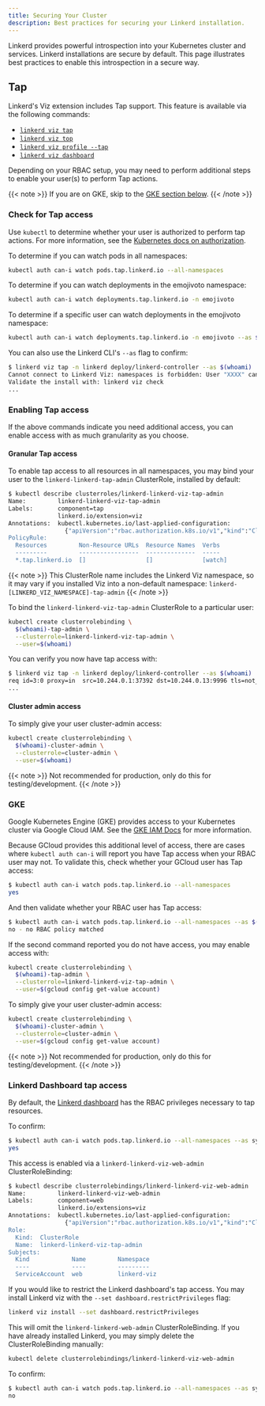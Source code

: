 ```yaml
---
title: Securing Your Cluster
description: Best practices for securing your Linkerd installation.
---
```


Linkerd provides powerful introspection into your Kubernetes cluster and
services. Linkerd installations are secure by default. This page illustrates
best practices to enable this introspection in a secure way.

## Tap

Linkerd's Viz extension includes Tap support. This feature is available via the
following commands:

- [`linkerd viz tap`](../reference/cli/viz/#tap)
- [`linkerd viz top`](../reference/cli/viz/#top)
- [`linkerd viz profile --tap`](../reference/cli/viz/#profile)
- [`linkerd viz dashboard`](../reference/cli/viz/#dashboard)

Depending on your RBAC setup, you may need to perform additional steps to enable
your user(s) to perform Tap actions.

{{< note >}}
If you are on GKE, skip to the [GKE section below](#gke).
{{< /note >}}

### Check for Tap access

Use `kubectl` to determine whether your user is authorized to perform tap
actions. For more information, see the
[Kubernetes docs on authorization](https://kubernetes.io/docs/reference/access-authn-authz/authorization/#checking-api-access).

To determine if you can watch pods in all namespaces:

```bash
kubectl auth can-i watch pods.tap.linkerd.io --all-namespaces
```

To determine if you can watch deployments in the emojivoto namespace:

```bash
kubectl auth can-i watch deployments.tap.linkerd.io -n emojivoto
```

To determine if a specific user can watch deployments in the emojivoto namespace:

```bash
kubectl auth can-i watch deployments.tap.linkerd.io -n emojivoto --as $(whoami)
```

You can also use the Linkerd CLI's `--as` flag to confirm:

```bash
$ linkerd viz tap -n linkerd deploy/linkerd-controller --as $(whoami)
Cannot connect to Linkerd Viz: namespaces is forbidden: User "XXXX" cannot list resource "namespaces" in API group "" at the cluster scope
Validate the install with: linkerd viz check
...
```

### Enabling Tap access

If the above commands indicate you need additional access, you can enable access
with as much granularity as you choose.

#### Granular Tap access

To enable tap access to all resources in all namespaces, you may bind your user
to the `linkerd-linkerd-tap-admin` ClusterRole, installed by default:

```bash
$ kubectl describe clusterroles/linkerd-linkerd-viz-tap-admin
Name:         linkerd-linkerd-viz-tap-admin
Labels:       component=tap
              linkerd.io/extension=viz
Annotations:  kubectl.kubernetes.io/last-applied-configuration:
                {"apiVersion":"rbac.authorization.k8s.io/v1","kind":"ClusterRole","metadata":{"annotations":{},"labels":{"component=tap...
PolicyRule:
  Resources         Non-Resource URLs  Resource Names  Verbs
  ---------         -----------------  --------------  -----
  *.tap.linkerd.io  []                 []              [watch]
```

{{< note >}}
This ClusterRole name includes the Linkerd Viz namespace, so it may vary if you
installed Viz into a non-default namespace:
`linkerd-[LINKERD_VIZ_NAMESPACE]-tap-admin`
{{< /note >}}

To bind the `linkerd-linkerd-viz-tap-admin` ClusterRole to a particular user:

```bash
kubectl create clusterrolebinding \
  $(whoami)-tap-admin \
  --clusterrole=linkerd-linkerd-viz-tap-admin \
  --user=$(whoami)
```

You can verify you now have tap access with:

```bash
$ linkerd viz tap -n linkerd deploy/linkerd-controller --as $(whoami)
req id=3:0 proxy=in  src=10.244.0.1:37392 dst=10.244.0.13:9996 tls=not_provided_by_remote :method=GET :authority=10.244.0.13:9996 :path=/ping
...
```

#### Cluster admin access

To simply give your user cluster-admin access:

```bash
kubectl create clusterrolebinding \
  $(whoami)-cluster-admin \
  --clusterrole=cluster-admin \
  --user=$(whoami)
```

{{< note >}}
Not recommended for production, only do this for testing/development.
{{< /note >}}

### GKE

Google Kubernetes Engine (GKE) provides access to your Kubernetes cluster via
Google Cloud IAM. See the
[GKE IAM Docs](https://cloud.google.com/kubernetes-engine/docs/how-to/iam) for
more information.

Because GCloud provides this additional level of access, there are cases where
`kubectl auth can-i` will report you have Tap access when your RBAC user may
not. To validate this, check whether your GCloud user has Tap access:

```bash
$ kubectl auth can-i watch pods.tap.linkerd.io --all-namespaces
yes
```

And then validate whether your RBAC user has Tap access:

```bash
$ kubectl auth can-i watch pods.tap.linkerd.io --all-namespaces --as $(gcloud config get-value account)
no - no RBAC policy matched
```

If the second command reported you do not have access, you may enable access
with:

```bash
kubectl create clusterrolebinding \
  $(whoami)-tap-admin \
  --clusterrole=linkerd-linkerd-viz-tap-admin \
  --user=$(gcloud config get-value account)
```

To simply give your user cluster-admin access:

```bash
kubectl create clusterrolebinding \
  $(whoami)-cluster-admin \
  --clusterrole=cluster-admin \
  --user=$(gcloud config get-value account)
```

{{< note >}}
Not recommended for production, only do this for testing/development.
{{< /note >}}

### Linkerd Dashboard tap access

By default, the [Linkerd dashboard](../features/dashboard/) has the RBAC
privileges necessary to tap resources.

To confirm:

```bash
$ kubectl auth can-i watch pods.tap.linkerd.io --all-namespaces --as system:serviceaccount:linkerd-viz:web
yes
```

This access is enabled via a `linkerd-linkerd-viz-web-admin` ClusterRoleBinding:

```bash
$ kubectl describe clusterrolebindings/linkerd-linkerd-viz-web-admin
Name:         linkerd-linkerd-viz-web-admin
Labels:       component=web
              linkerd.io/extensions=viz
Annotations:  kubectl.kubernetes.io/last-applied-configuration:
                {"apiVersion":"rbac.authorization.k8s.io/v1","kind":"ClusterRoleBinding","metadata":{"annotations":{},"labels":{"component=web...
Role:
  Kind:  ClusterRole
  Name:  linkerd-linkerd-viz-tap-admin
Subjects:
  Kind            Name         Namespace
  ----            ----         ---------
  ServiceAccount  web          linkerd-viz
```

If you would like to restrict the Linkerd dashboard's tap access. You may
install Linkerd viz with the `--set dashboard.restrictPrivileges` flag:

```bash
linkerd viz install --set dashboard.restrictPrivileges
```

This will omit the `linkerd-linkerd-web-admin` ClusterRoleBinding. If you have
already installed Linkerd, you may simply delete the ClusterRoleBinding
manually:

```bash
kubectl delete clusterrolebindings/linkerd-linkerd-viz-web-admin
```

To confirm:

```bash
$ kubectl auth can-i watch pods.tap.linkerd.io --all-namespaces --as system:serviceaccount:linkerd-viz:web
no
```
